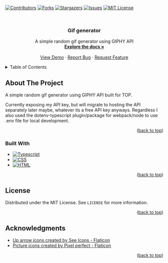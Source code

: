 <!-- Copyright notice for this README.md template -->

<!-- MIT License

Copyright (c) 2021 Othneil Drew

Permission is hereby granted, free of charge, to any person obtaining a copy
of this software and associated documentation files (the "Software"), to deal
in the Software without restriction, including without limitation the rights
to use, copy, modify, merge, publish, distribute, sublicense, and/or sell
copies of the Software, and to permit persons to whom the Software is
furnished to do so, subject to the following conditions:

The above copyright notice and this permission notice shall be included in all
copies or substantial portions of the Software.

THE SOFTWARE IS PROVIDED "AS IS", WITHOUT WARRANTY OF ANY KIND, EXPRESS OR
IMPLIED, INCLUDING BUT NOT LIMITED TO THE WARRANTIES OF MERCHANTABILITY,
FITNESS FOR A PARTICULAR PURPOSE AND NONINFRINGEMENT. IN NO EVENT SHALL THE
AUTHORS OR COPYRIGHT HOLDERS BE LIABLE FOR ANY CLAIM, DAMAGES OR OTHER
LIABILITY, WHETHER IN AN ACTION OF CONTRACT, TORT OR OTHERWISE, ARISING FROM,
OUT OF OR IN CONNECTION WITH THE SOFTWARE OR THE USE OR OTHER DEALINGS IN THE
SOFTWARE. -->

<a name="readme-top"></a>

<!-- PROJECT SHIELDS -->
<!--
*** I'm using markdown "reference style" links for readability.
*** Reference links are enclosed in brackets [ ] instead of parentheses ( ).
*** See the bottom of this document for the declaration of the reference variables
*** for contributors-url, forks-url, etc. This is an optional, concise syntax you may use.
*** https://www.markdownguide.org/basic-syntax/#reference-style-links
-->

[![Contributors][contributors-shield]][contributors-url]
[![Forks][forks-shield]][forks-url]
[![Stargazers][stars-shield]][stars-url]
[![Issues][issues-shield]][issues-url]
[![MIT License][license-shield]][license-url]


<!-- PROJECT LOGO -->
<br />
<div align="center">

<h3 align="center">Gif generator</h3>

  <p align="center">
    A simple random gif generator using GIPHY API 
    <br />
    <a href="https://github.com/silentstorm2k/odin-giphy"><strong>Explore the docs »</strong></a>
    <br />
    <br />
    <a href="https://silentstorm2k.github.io/odin-giphy">View Demo</a>
    ·
    <a href="https://github.com/silentstorm2k/odin-giphy/issues">Report Bug</a>
    ·
    <a href="https://github.com/silentstorm2k/odin-giphy/issues">Request Feature</a>
  </p>
</div>

<!-- TABLE OF CONTENTS -->
<details>
  <summary>Table of Contents</summary>
  <ol>
    <li>
      <a href="#about-the-project">About The Project</a>
      <ul>
        <li><a href="#built-with">Built With</a></li>
      </ul>
    </li>
    <li><a href="#license">License</a></li>
    <li><a href="#acknowledgments">Acknowledgments</a></li>
  </ol>
</details>

<!-- ABOUT THE PROJECT -->

## About The Project

A simple random gif generator using GIPHY API built for TOP. 

Currently exposing my API key, but will migrate to hosting the API separately later maybe, whatever its a free API key anyways. Regardless I also used the dotenv-typescript plugin/package for webpack/node to use .env file for local development.

<p align="right">(<a href="#readme-top">back to top</a>)</p>

### Built With

- [![Typescript][Typescript-shield]][Typescript-url]
- [![CSS][CSS-shield]][CSS-url]
- [![HTML][HTML-shield]][HTML-url]

<p align="right">(<a href="#readme-top">back to top</a>)</p>


## License

Distributed under the MIT License. See `LICENSE` for more information.

<p align="right">(<a href="#readme-top">back to top</a>)</p>



<!-- ACKNOWLEDGMENTS -->

## Acknowledgments

- [<a href="https://www.flaticon.com/free-icons/up-arrow" title="up arrow icons">Up arrow icons created by See Icons - Flaticon</a>]()
- [<a href="https://www.flaticon.com/free-icons/picture" title="picture icons">Picture icons created by Pixel perfect - Flaticon</a>]()


<p align="right">(<a href="#readme-top">back to top</a>)</p>

<!-- MARKDOWN LINKS & IMAGES -->
<!-- https://www.markdownguide.org/basic-syntax/#reference-style-links -->

[contributors-shield]: https://img.shields.io/github/contributors/silentstorm2k/odin-giphy.svg?style=for-the-badge
[contributors-url]: https://github.com/silentstorm2k/odin-giphy/graphs/contributors
[forks-shield]: https://img.shields.io/github/forks/silentstorm2k/odin-giphy.svg?style=for-the-badge
[forks-url]: https://github.com/silentstorm2k/odin-giphy/network/members
[stars-shield]: https://img.shields.io/github/stars/silentstorm2k/odin-giphy.svg?style=for-the-badge
[stars-url]: https://github.com/silentstorm2k/odin-giphy/stargazers
[issues-shield]: https://img.shields.io/github/issues/silentstorm2k/odin-giphy.svg?style=for-the-badge
[issues-url]: https://github.com/silentstorm2k/odin-giphy/issues
[license-shield]: https://img.shields.io/github/license/silentstorm2k/odin-giphy.svg?style=for-the-badge
[license-url]: https://github.com/silentstorm2k/odin-giphy/blob/master/LICENSE
[linkedin-shield]: https://img.shields.io/badge/-LinkedIn-black.svg?style=for-the-badge&logo=linkedin&colorB=555
[linkedin-url]: https://linkedin.com/in/linkedin_username
[product-screenshot]: images/screenshot.png
[Next.js]: https://img.shields.io/badge/next.js-000000?style=for-the-badge&logo=nextdotjs&logoColor=white
[Next-url]: https://nextjs.org/
[React.js]: https://img.shields.io/badge/React-20232A?style=for-the-badge&logo=react&logoColor=61DAFB
[React-url]: https://reactjs.org/
[Vue.js]: https://img.shields.io/badge/Vue.js-35495E?style=for-the-badge&logo=vuedotjs&logoColor=4FC08D
[Vue-url]: https://vuejs.org/
[Angular.io]: https://img.shields.io/badge/Angular-DD0031?style=for-the-badge&logo=angular&logoColor=white
[Angular-url]: https://angular.io/
[Svelte.dev]: https://img.shields.io/badge/Svelte-4A4A55?style=for-the-badge&logo=svelte&logoColor=FF3E00
[Svelte-url]: https://svelte.dev/
[Laravel.com]: https://img.shields.io/badge/Laravel-FF2D20?style=for-the-badge&logo=laravel&logoColor=white
[Laravel-url]: https://laravel.com
[Bootstrap.com]: https://img.shields.io/badge/Bootstrap-563D7C?style=for-the-badge&logo=bootstrap&logoColor=white
[Bootstrap-url]: https://getbootstrap.com
[JQuery.com]: https://img.shields.io/badge/jQuery-0769AD?style=for-the-badge&logo=jquery&logoColor=white
[JQuery-url]: https://jquery.com
[Typescript-url]: https://www.typescriptlang.org/
[Typescript-shield]: https://shields.io/badge/TypeScript-3178C6?logo=TypeScript&logoColor=FFF&style=flat-square
[CSS-url]: https://developer.mozilla.org/en-US/docs/Learn_web_development/Core/Styling_basics
[CSS-shield]: https://img.shields.io/badge/CSS-239120?&style=for-the-badge&logo=css3&logoColor=white
[HTML-url]: https://developer.mozilla.org/en-US/docs/Web/HTML
[HTML-shield]: https://img.shields.io/badge/HTML-239120?style=for-the-badge&logo=html5&logoColor=white
